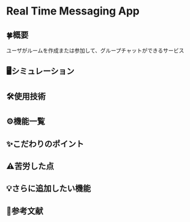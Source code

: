 # Real Time Messaging App

## 🍀概要
ユーザがルームを作成または参加して、グループチャットができるサービス

## 🖥シミュレーション

## 🛠使用技術

## ⚙機能一覧

## ✨こだわりのポイント

## ⚠️苦労した点

## 💡さらに追加したい機能

## 📄参考文献
